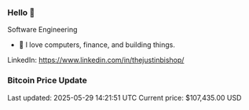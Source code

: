 ### Hello 🤙  

Software Engineering

- 🔭 I love computers, finance, and building things.
  
LinkedIn: https://www.linkedin.com/in/thejustinbishop/  

























































































































































































































































































































































































































































































































### Bitcoin Price Update
Last updated: 2025-05-29 14:21:51 UTC
Current price: $107,435.00 USD
